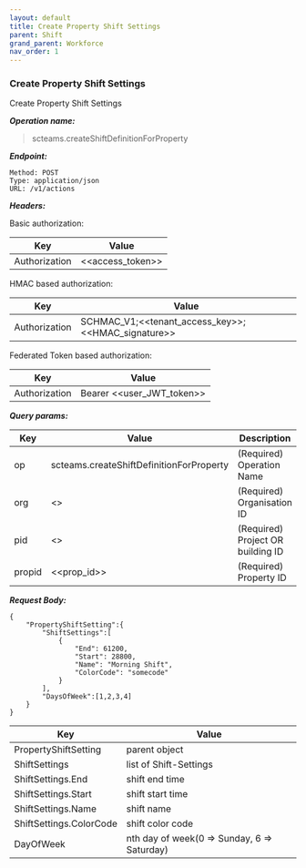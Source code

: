 ```yaml
---
layout: default
title: Create Property Shift Settings
parent: Shift
grand_parent: Workforce
nav_order: 1
---
```



### Create Property Shift Settings

Create Property Shift Settings

***Operation name:***

> scteams.createShiftDefinitionForProperty

***Endpoint:***

```
Method: POST
Type: application/json
URL: /v1/actions
```

***Headers:***

Basic authorization:

|Key|Value|
|---|---|
|Authorization|<<access_token>>|


HMAC based authorization:

|Key|Value|
|---|---|
|Authorization|SCHMAC_V1;<<tenant_access_key>>;<<HMAC_signature>>|

Federated Token based authorization:

|Key|Value|
|---|---|
|Authorization|Bearer <<user_JWT_token>>|

***Query params:***

| Key | Value | Description |
| --- | ------|-------------|
| op | scteams.createShiftDefinitionForProperty | (Required) Operation Name |
| org | <<org>> | (Required) Organisation ID |
| pid | <<pid>> | (Required) Project OR building ID |
| propid | <<prop_id>> | (Required) Property ID |


***Request Body:***

```
{
    "PropertyShiftSetting":{
        "ShiftSettings":[
            {
                "End": 61200,
                "Start": 28800,
                "Name": "Morning Shift",
                "ColorCode": "somecode"
            }
        ],
        "DaysOfWeek":[1,2,3,4]
    }
}
```

|Key|Value|
|---|---|
|PropertyShiftSetting|parent object|
|ShiftSettings|list of Shift-Settings|
|ShiftSettings.End|shift end time|
|ShiftSettings.Start|shift start time|
|ShiftSettings.Name|shift name|
|ShiftSettings.ColorCode|shift color code|
|DayOfWeek|nth day of week(0 => Sunday, 6 => Saturday)|